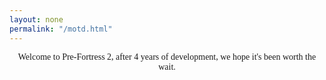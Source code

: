 ```yaml
---
layout: none
permalink: "/motd.html"
---
```

<html>
  <head>
  <title>MOTD - Pre-Fortress 2</title>
	<meta name="description" content="MOTD"><meta property="og:image" content="https://wiki.teamfortress.com/w/images/5/54/Tf2_trailer03.png">
	<meta name="twitter:card" content="summary_large_image"><meta name="theme-color" content="#b73739">
	<link rel="icon" href="https://prefortress.com/favicon.ico">

  </head>
  <body>
    <style>
      body {
        background-image: url("/img/chalkboard.png");
        background-position: fixed;
        background-repeat: no-repeat;
        background-size: cover; 
        }
    </style>
    <div>
      <p>
      <style>
        @font-face {
          font-family: TF2build;
          src: url("/assets/fonts/TF2build.woff");
        }
        p {
        font-family: TF2build;
        text-align:center;
        margin:auto;
        padding:auto;
        }
      </style>
      Welcome to Pre-Fortress 2, after 4 years of development, we hope it's been worth the wait.
      </p>
    </div>
  </body>
</html>